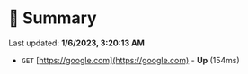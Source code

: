 # 📖 Summary
Last updated: **1/6/2023, 3:20:13 AM**

- `GET` [https://google.com](https://google.com) - **Up** (154ms)
